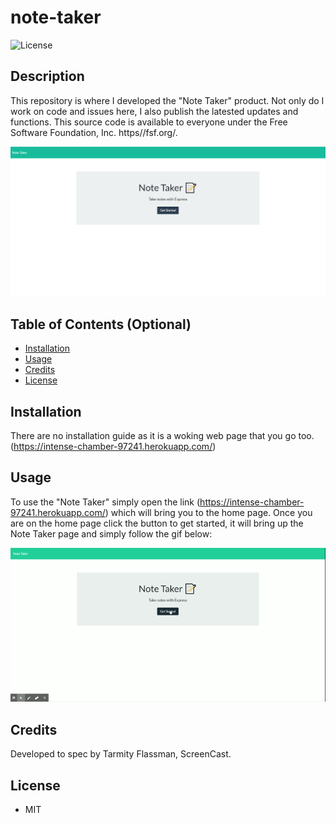 # note-taker

![License](https://img.shields.io/github/license/tarmity/note-taker)

## Description 

This repository is where I developed the "Note Taker" product. Not only do I work on code and issues here, I also publish the latested updates and functions. This source code is available to everyone under the Free Software Foundation, Inc. https//fsf.org/.

![img](./public/assets/images/landingPage.png)

## Table of Contents (Optional)


* [Installation](#installation)
* [Usage](#usage)
* [Credits](#credits)
* [License](#license)


## Installation

There are no installation guide as it is a woking web page that you go too.(https://intense-chamber-97241.herokuapp.com/) 


## Usage 

To use the "Note Taker" simply open the link (https://intense-chamber-97241.herokuapp.com/) which will bring you to the home page.
Once you are on the home page click the button to get started, it will bring up the Note Taker page and simply follow the gif below:

![animated gif](https://github.com/Tarmity/note-taker/blob/master/public/assets/images/animatedNote.gif)


## Credits

Developed to spec by Tarmity Flassman, ScreenCast.

## License
  * MIT
 

